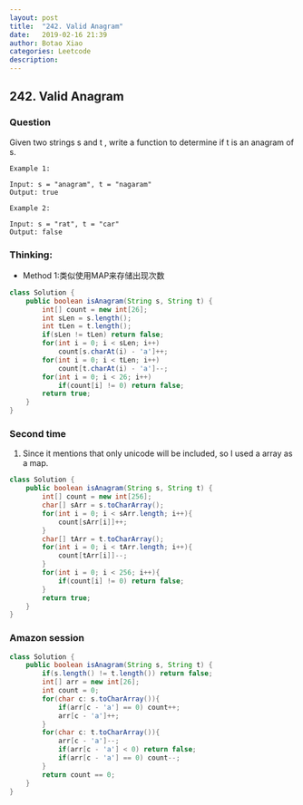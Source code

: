 ```yaml
---
layout: post
title:  "242. Valid Anagram"
date:   2019-02-16 21:39
author: Botao Xiao
categories: Leetcode
description:
---
```

## 242. Valid Anagram

### Question
Given two strings s and t , write a function to determine if t is an anagram of s.

```
Example 1:

Input: s = "anagram", t = "nagaram"
Output: true

Example 2:

Input: s = "rat", t = "car"
Output: false
```

### Thinking:
* Method 1:类似使用MAP来存储出现次数

```Java
class Solution {
    public boolean isAnagram(String s, String t) {
        int[] count = new int[26];
        int sLen = s.length();
        int tLen = t.length();
        if(sLen != tLen) return false;
        for(int i = 0; i < sLen; i++)
            count[s.charAt(i) - 'a']++;
        for(int i = 0; i < tLen; i++)
            count[t.charAt(i) - 'a']--;
        for(int i = 0; i < 26; i++)
            if(count[i] != 0) return false;
        return true;
    }
}
```

### Second time
1. Since it mentions that only unicode will be included, so I used a array as a map.
```Java
class Solution {
    public boolean isAnagram(String s, String t) {
        int[] count = new int[256];
        char[] sArr = s.toCharArray();
        for(int i = 0; i < sArr.length; i++){
            count[sArr[i]]++;
        }
        char[] tArr = t.toCharArray();
        for(int i = 0; i < tArr.length; i++){
            count[tArr[i]]--;
        }
        for(int i = 0; i < 256; i++){
            if(count[i] != 0) return false;
        }
        return true;
    }
}
```

### Amazon session
```Java
class Solution {
    public boolean isAnagram(String s, String t) {
        if(s.length() != t.length()) return false;
        int[] arr = new int[26];
        int count = 0;
        for(char c: s.toCharArray()){
            if(arr[c - 'a'] == 0) count++;
            arr[c - 'a']++;
        }
        for(char c: t.toCharArray()){
            arr[c - 'a']--;
            if(arr[c - 'a'] < 0) return false;
            if(arr[c - 'a'] == 0) count--;
        }
        return count == 0;
    }
}
```

